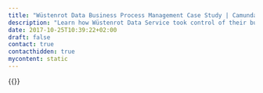 ```yaml
---
title: "Wüstenrot Data Business Process Management Case Study | Camunda BPM"
description: "Learn how Wüstenrot Data Service took control of their business process automation and improved efficiency in their organization with Camunda. Camunda is the leader for workflow automation based on Java and BPMN 2.0. "
date: 2017-10-25T10:39:22+02:00
draft: false
contact: true
contacthidden: true
mycontent: static
---
```

{{<case-study-single
company="Wüstenrot Data Service "
companydescription="<p>Wüstenrot Data Service is the IT service provider of the Austrian Wüstenrot group. With 1,600 employees and more than 5,500 freelancers Wüstenrot is one of the biggest financial service providers in Austria, counting more than 1.7 million customers.</p>"
customerquote="<p><q>Camunda and especially Camunda BPM as a BPM platform was the ideal solution for us, because the necessary software knowledge already existed within the company and did not have to be established anew. Furthermore, the whole package was very attractive as Camunda provides BPMN knowledge as well as the needed software. This made an optimal start with BPMN 2.0 and process automation possible.</q></p>-Christian Lorenz, Team Leader Central Product System"
teaser=""
usecase=""
videolink=""
logo="//images.ctfassets.net/vpidbgnakfvf/11byMjGHWWAcSme0gKyYCe/4b76158753854ef406312ea702053610/wuestenrot.svg"
pdf=""
thumbnail="">}}